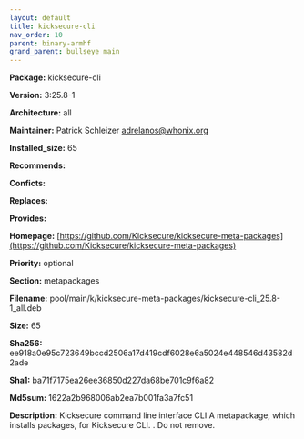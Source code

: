 ```yaml
---
layout: default
title: kicksecure-cli
nav_order: 10
parent: binary-armhf
grand_parent: bullseye main
---
```


**Package:** kicksecure-cli

**Version:** 3:25.8-1

**Architecture:**  all

**Maintainer:**  Patrick Schleizer <adrelanos@whonix.org>

**Installed_size:**  65

**Recommends:**  

**Conficts:**  

**Replaces:**  

**Provides:**  

**Homepage:**  [https://github.com/Kicksecure/kicksecure-meta-packages](https://github.com/Kicksecure/kicksecure-meta-packages)

**Priority:**  optional

**Section:** metapackages

**Filename:**  pool/main/k/kicksecure-meta-packages/kicksecure-cli_25.8-1_all.deb

**Size:**  65

**Sha256:**  ee918a0e95c723649bccd2506a17d419cdf6028e6a5024e448546d43582d2ade

**Sha1:**  ba71f7175ea26ee36850d227da68be701c9f6a82

**Md5sum:**  1622a2b968006ab2ea7b001fa3a7fc51

**Description:** Kicksecure command line interface CLI
 A metapackage, which installs packages, for Kicksecure CLI.
 .
 Do not remove.


